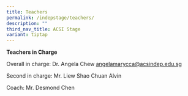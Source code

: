 ```yaml
---
title: Teachers
permalink: /indepstage/teachers/
description: ""
third_nav_title: ACSI Stage
variant: tiptap
---
```

<p><strong>Teachers in Charge</strong>
</p>
<p>Overall in charge:&nbsp;Dr. Angela Chew <a rel="noopener noreferrer nofollow" target="_blank"><u>angelamarycca@acsindep.edu.sg</u></a>
</p>
<p>Second in charge: Mr. Liew Shao Chuan Alvin</p>
<p>Coach: Mr. Desmond Chen</p>
